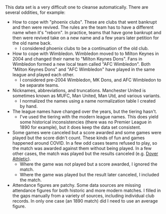 This data set is a very difficult one to cleanse automatically. There are several oddities, for example:
 - How to cope with "phoenix clubs". These are clubs that went bankrupt and then were revived. The rules are the team has to have a different name when it's "reborn". In practice, teams that have gone bankrupt and then were revived take on a new name and a few years later petition for the old name back.
	 - I considered phoenix clubs to be a continuation of the old club.
- How to cope with Wimbledon. Wimbledon moved to to Milton Keynes in 2004 and changed their name to "Milton Keynes Dons". Fans in Wimbledon formed a new local team called "AFC Wimbledon". Both "Milton Keynes Dons" and "AFC Wimbledon" have played in the same league and played each other.
  - I considered pre-2004 Wimbledon, MK Dons, and AFC Wimbledon to be separate teams.
- Nicknames, abbreviations, and truncations. Manchester United is sometimes known as MUFC, Man United, Man Utd, and various variants.
  -  I normalized the names using a name normalization table I created by hand. 
- The league names have changed over the years, but the tiering hasn't.
  -  I've used the tiering with the modern league names. This does yield some historical inconsistencies (there was no Premier League in 1890 for example), but it does keep the data set consistent.
- Some games were canceled but a score awarded and some games were played but the score didn't count. These kinds of fun and games happened around COVID. In a few odd cases teams refused to play, so the match was awarded against them without being played. In a few other cases, the match was played but the results canceled (e.g. [Dover Athletic](https://en.wikipedia.org/wiki/Dover_Athletic_F.C.)).
  - Where the game was not played but a score awarded, I ignored the match.
  - Where the game was played but the result later canceled, I included the match.
- Attendance figures are patchy. Some data sources are missing attendance figures for both historic and more modern matches. I filled in the gaps manually from a variety of sources, including individual club records. In only one case (an 1890 match) did I need to use an average figure. 
